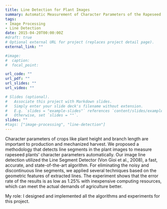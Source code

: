 ```yaml
---
title: Line Detection for Plant Images
summary: Automatic Measurement of Character Parameters of the Rapeseed Plant via Image Line Detection
tags:
- Image Processing
- Line Detection
date: 2015-04-20T00:00:00Z
#draft: true
# Optional external URL for project (replaces project detail page).
external_link: ""

#image:
#  caption:
#  focal_point:

url_code: ""
url_pdf: ""
url_slides: ""
url_video: ""

# Slides (optional).
#   Associate this project with Markdown slides.
#   Simply enter your slide deck's filename without extension.
#   E.g. `slides = "example-slides"` references `content/slides/example-slides.md`.
#   Otherwise, set `slides = ""`.
slides: ""
#tags: ["image-processing", "line-detection"]
---
```

Character parameters of crops like plant height and branch length are important to production and mechanized harvest. We proposed a methodology that detects line segments in the plant images to measure rapeseed plants' character parameters automatically. Our image line detection utilized the Line Segment Detector (Von Gioi et al., 2008), a fast, accurate, and state-of-the-art algorithm. For eliminating the noisy and discontinuous line segments, we applied several techniques based on the geometric features of extracted lines. The experiment shows that the error rate of the results is as low as 1.25% with inexpensive computing resources, which can meet the actual demands of agriculture better.

My role: I designed and implemented all the algorithms and experiments for this project.
